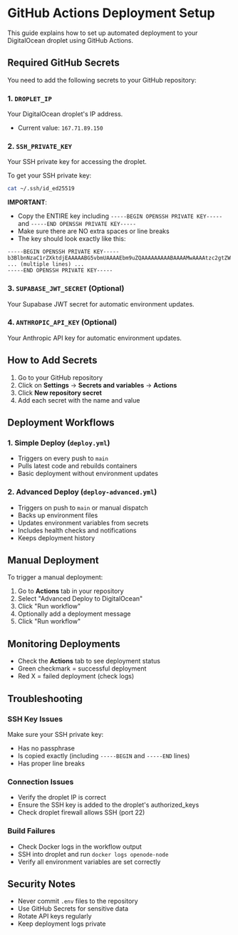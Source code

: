 # GitHub Actions Deployment Setup

This guide explains how to set up automated deployment to your DigitalOcean droplet using GitHub Actions.

## Required GitHub Secrets

You need to add the following secrets to your GitHub repository:

### 1. `DROPLET_IP`
Your DigitalOcean droplet's IP address.
- Current value: `167.71.89.150`

### 2. `SSH_PRIVATE_KEY`
Your SSH private key for accessing the droplet.

To get your SSH private key:
```bash
cat ~/.ssh/id_ed25519
```

**IMPORTANT**: 
- Copy the ENTIRE key including `-----BEGIN OPENSSH PRIVATE KEY-----` and `-----END OPENSSH PRIVATE KEY-----`
- Make sure there are NO extra spaces or line breaks
- The key should look exactly like this:
```
-----BEGIN OPENSSH PRIVATE KEY-----
b3BlbnNzaC1rZXktdjEAAAAABG5vbmUAAAAEbm9uZQAAAAAAAAABAAAAMwAAAAtzc2gtZW
... (multiple lines) ...
-----END OPENSSH PRIVATE KEY-----
```

### 3. `SUPABASE_JWT_SECRET` (Optional)
Your Supabase JWT secret for automatic environment updates.

### 4. `ANTHROPIC_API_KEY` (Optional)
Your Anthropic API key for automatic environment updates.

## How to Add Secrets

1. Go to your GitHub repository
2. Click on **Settings** → **Secrets and variables** → **Actions**
3. Click **New repository secret**
4. Add each secret with the name and value

## Deployment Workflows

### 1. Simple Deploy (`deploy.yml`)
- Triggers on every push to `main`
- Pulls latest code and rebuilds containers
- Basic deployment without environment updates

### 2. Advanced Deploy (`deploy-advanced.yml`)
- Triggers on push to `main` or manual dispatch
- Backs up environment files
- Updates environment variables from secrets
- Includes health checks and notifications
- Keeps deployment history

## Manual Deployment

To trigger a manual deployment:
1. Go to **Actions** tab in your repository
2. Select "Advanced Deploy to DigitalOcean"
3. Click "Run workflow"
4. Optionally add a deployment message
5. Click "Run workflow"

## Monitoring Deployments

- Check the **Actions** tab to see deployment status
- Green checkmark = successful deployment
- Red X = failed deployment (check logs)

## Troubleshooting

### SSH Key Issues
Make sure your SSH private key:
- Has no passphrase
- Is copied exactly (including `-----BEGIN` and `-----END` lines)
- Has proper line breaks

### Connection Issues
- Verify the droplet IP is correct
- Ensure the SSH key is added to the droplet's authorized_keys
- Check droplet firewall allows SSH (port 22)

### Build Failures
- Check Docker logs in the workflow output
- SSH into droplet and run `docker logs openode-node`
- Verify all environment variables are set correctly

## Security Notes

- Never commit `.env` files to the repository
- Use GitHub Secrets for sensitive data
- Rotate API keys regularly
- Keep deployment logs private